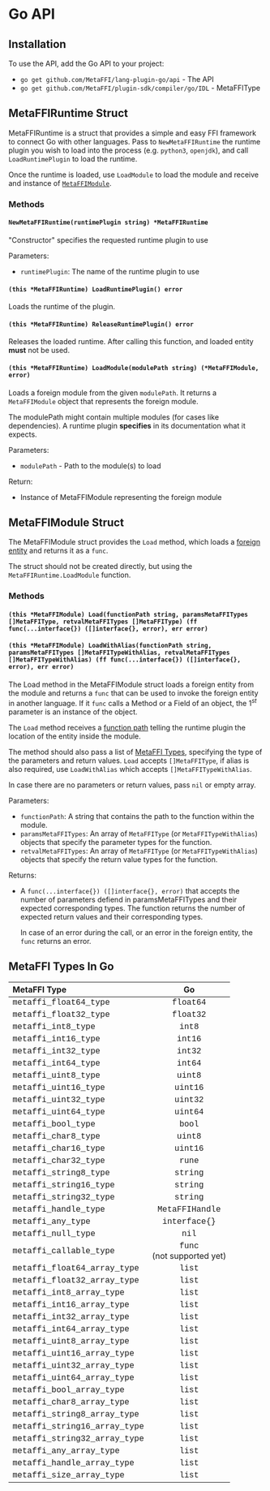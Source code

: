 # Go API

## Installation

To use the API, add the Go API to your project:

* `go get github.com/MetaFFI/lang-plugin-go/api` - The API
* `go get github.com/MetaFFI/plugin-sdk/compiler/go/IDL` - MetaFFIType

## MetaFFIRuntime Struct

MetaFFIRuntime is a struct that provides a simple and easy FFI framework to connect Go with other languages. Pass to `NewMetaFFIRuntime` the runtime plugin you wish to load into the process (e.g. `python3`, `openjdk`), and call `LoadRuntimePlugin` to load the runtime.

Once the runtime is loaded, use `LoadModule` to load the module and receive and instance of [`MetaFFIModule`](#metaffimodule-class).  

### Methods

#### `NewMetaFFIRuntime(runtimePlugin string) *MetaFFIRuntime`

"Constructor" specifies the requested runtime plugin to use

Parameters:

* `runtimePlugin`: The name of the runtime plugin to use

#### `(this *MetaFFIRuntime) LoadRuntimePlugin() error`

Loads the runtime of the plugin.

#### `(this *MetaFFIRuntime) ReleaseRuntimePlugin() error`

Releases the loaded runtime. After calling this function, and loaded entity **must** not be used.

#### `(this *MetaFFIRuntime) LoadModule(modulePath string) (*MetaFFIModule, error)`

Loads a foreign module from the given `modulePath`. It returns a `MetaFFIModule` object that represents the foreign module.

The modulePath might contain multiple modules (for cases like dependencies). A runtime plugin **specifies** in its documentation what it expects.

Parameters:

* `modulePath` - Path to the module(s) to load

Return:

* Instance of MetaFFIModule representing the foreign module

## MetaFFIModule Struct

The MetaFFIModule struct provides the `Load` method, which loads a [foreign entity](/technical/terminology/) and returns it as a `func`.

The struct should not be created directly, but using the `MetaFFIRuntime.LoadModule` function.

### Methods

#### `(this *MetaFFIModule) Load(functionPath string, paramsMetaFFITypes []MetaFFIType, retvalMetaFFITypes []MetaFFIType) (ff func(...interface{}) ([]interface{}, error), err error)`

#### `(this *MetaFFIModule) LoadWithAlias(functionPath string, paramsMetaFFITypes []MetaFFITypeWithAlias, retvalMetaFFITypes []MetaFFITypeWithAlias) (ff func(...interface{}) ([]interface{}, error), err error)`

The Load method in the MetaFFIModule struct loads a foreign entity from the module and returns a `func` that can be used to invoke the foreign entity in another language. If it `func` calls a Method or a Field of an object, the $1^{st}$ parameter is an instance of the object.

The `Load` method receives a [function path](/usage/function_path/) telling the runtime plugin the location of the entity inside the module.

The method should also pass a list of [MetaFFI Types](/usage/metaffi_types/), specifying the type of the parameters and return values. `Load` accepts `[]MetaFFIType`, if alias is also required, use  `LoadWithAlias` which accepts `[]MetaFFITypeWithAlias`.

In case there are no parameters or return values, pass `nil` or empty array.

Parameters:

* `functionPath`: A string that contains the path to the function within the module.
* `paramsMetaFFITypes`: An array of `MetaFFIType` (or `MetaFFITypeWithAlias`) objects that specify the parameter types for the function.
* `retvalMetaFFITypes`: An array of `MetaFFIType` (or `MetaFFITypeWithAlias`) objects that specify the return value types for the function.

Returns:

* A `func(...interface{}) ([]interface{}, error)` that accepts the number of parameters defiend in paramsMetaFFITypes and their expected corresponding types.
The function returns the number of expected return values and their corresponding types.

    In case of an error during the call, or an error in the foreign entity, the `func` returns an error.

## MetaFFI Types In Go

| MetaFFI Type | Go |
| :------------ | :------------: |
| <span style="font-family: courier;">metaffi_float64_type</span> | <span style="font-family: courier;">float64</span> |
| <span style="font-family: courier;">metaffi_float32_type</span> | <span style="font-family: courier;">float32</span> |
| <span style="font-family: courier;">metaffi_int8_type</span> | <span style="font-family: courier;">int8</span> |
| <span style="font-family: courier;">metaffi_int16_type</span> | <span style="font-family: courier;">int16</span> |
| <span style="font-family: courier;">metaffi_int32_type</span> | <span style="font-family: courier;">int32</span> |
| <span style="font-family: courier;">metaffi_int64_type</span> | <span style="font-family: courier;">int64</span> |
| <span style="font-family: courier;">metaffi_uint8_type</span> | <span style="font-family: courier;">uint8</span> |
| <span style="font-family: courier;">metaffi_uint16_type</span> | <span style="font-family: courier;">uint16</span> |
| <span style="font-family: courier;">metaffi_uint32_type</span> | <span style="font-family: courier;">uint32</span> |
| <span style="font-family: courier;">metaffi_uint64_type</span> | <span style="font-family: courier;">uint64</span> |
| <span style="font-family: courier;">metaffi_bool_type</span> | <span style="font-family: courier;">bool</span> |
| <span style="font-family: courier;">metaffi_char8_type</span> | <span style="font-family: courier;">uint8</span> |
| <span style="font-family: courier;">metaffi_char16_type</span> | <span style="font-family: courier;">uint16</span> |
| <span style="font-family: courier;">metaffi_char32_type</span> | <span style="font-family: courier;">rune</span> |
| <span style="font-family: courier;">metaffi_string8_type</span> | <span style="font-family: courier;">string</span> |
| <span style="font-family: courier;">metaffi_string16_type</span> | <span style="font-family: courier;">string</span> |
| <span style="font-family: courier;"> metaffi_string32_type</span> | <span style="font-family: courier;">string</span> |
| <span style="font-family: courier;">metaffi_handle_type</span> | <span style="font-family: courier;">MetaFFIHandle</span> |
| <span style="font-family: courier;">metaffi_any_type</span> | <span style="font-family: courier;">interface{}</span> |
| <span style="font-family: courier;">metaffi_null_type</span> | <span style="font-family: courier;">nil</span> |
| <span style="font-family: courier;">metaffi_callable_type</span> | <span style="font-family: courier;">func</span><BR>(not supported yet)</span> |
| <span style="font-family: courier;">metaffi_float64_array_type</span> | <span style="font-family: courier;">list</span> |
| <span style="font-family: courier;">metaffi_float32_array_type</span> | <span style="font-family: courier;">list</span> |
| <span style="font-family: courier;">metaffi_int8_array_type</span> | <span style="font-family: courier;">list</span> |
| <span style="font-family: courier;">metaffi_int16_array_type</span> | <span style="font-family: courier;">list</span> |
| <span style="font-family: courier;">metaffi_int32_array_type</span> | <span style="font-family: courier;">list</span> |
| <span style="font-family: courier;">metaffi_int64_array_type</span> | <span style="font-family: courier;">list</span> |
| <span style="font-family: courier;">metaffi_uint8_array_type</span> | <span style="font-family: courier;">list</span> |
| <span style="font-family: courier;">metaffi_uint16_array_type</span> | <span style="font-family: courier;">list</span> |
| <span style="font-family: courier;">metaffi_uint32_array_type</span> | <span style="font-family: courier;">list</span> |
| <span style="font-family: courier;">metaffi_uint64_array_type</span> | <span style="font-family: courier;">list</span> |
| <span style="font-family: courier;">metaffi_bool_array_type</span> | <span style="font-family: courier;">list</span> |
| <span style="font-family: courier;">metaffi_char8_array_type</span> | <span style="font-family: courier;">list</span> |
| <span style="font-family: courier;">metaffi_string8_array_type</span> | <span style="font-family: courier;">list</span> |
| <span style="font-family: courier;">metaffi_string16_array_type</span> | <span style="font-family: courier;">list</span> |
| <span style="font-family: courier;">metaffi_string32_array_type</span> | <span style="font-family: courier;">list</span> |
| <span style="font-family: courier;">metaffi_any_array_type</span> | <span style="font-family: courier;">list</span> |
| <span style="font-family: courier;">metaffi_handle_array_type</span> | <span style="font-family: courier;">list</span> |
| <span style="font-family: courier;">metaffi_size_array_type</span> | <span style="font-family: courier;">list</span> |
